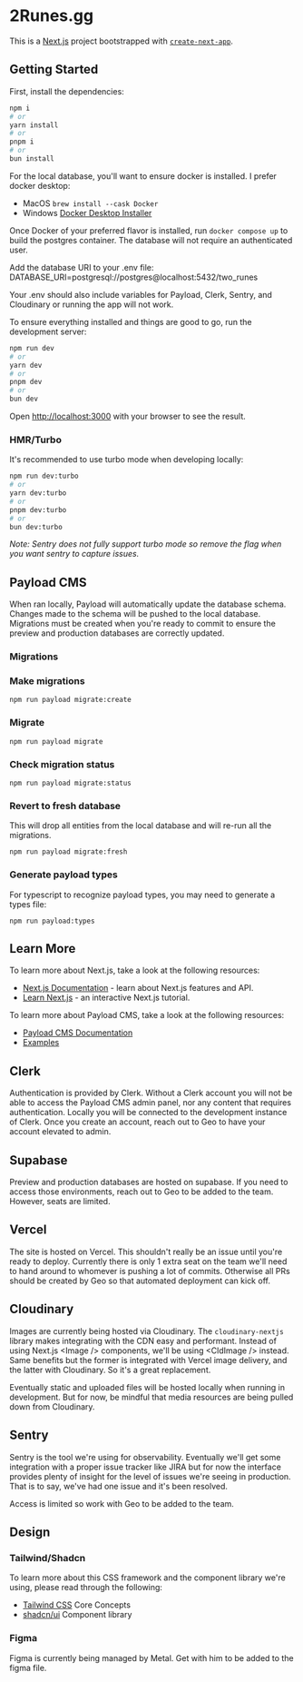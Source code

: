 # 2Runes.gg

This is a [Next.js](https://nextjs.org) project bootstrapped with [`create-next-app`](https://nextjs.org/docs/app/api-reference/cli/create-next-app).

## Getting Started

First, install the dependencies:

```bash
npm i
# or
yarn install
# or
pnpm i
# or
bun install
```

For the local database, you'll want to ensure docker is installed. I prefer docker desktop:

- MacOS `brew install --cask Docker`
- Windows [Docker Desktop Installer](https://docs.docker.com/desktop/setup/install/windows-install/)

Once Docker of your preferred flavor is installed, run `docker compose up` to build the postgres container. The database will not require an authenticated user.

Add the database URI to your .env file: DATABASE_URI=postgresql://postgres@localhost:5432/two_runes

Your .env should also include variables for Payload, Clerk, Sentry, and Cloudinary or running the app will not work.

To ensure everything installed and things are good to go, run the development server:

```bash
npm run dev
# or
yarn dev
# or
pnpm dev
# or
bun dev
```

Open [http://localhost:3000](http://localhost:3000) with your browser to see the result.

### HMR/Turbo

It's recommended to use turbo mode when developing locally:

```bash
npm run dev:turbo
# or
yarn dev:turbo
# or
pnpm dev:turbo
# or
bun dev:turbo
```

_Note: Sentry does not fully support turbo mode so remove the flag when you want sentry to capture issues._

## Payload CMS

When ran locally, Payload will automatically update the database schema. Changes made to the schema will be pushed to the local database. Migrations must be created when you're ready to commit to ensure the preview and production databases are correctly updated.

### Migrations

### Make migrations

`npm run payload migrate:create`

### Migrate

`npm run payload migrate`

### Check migration status

`npm run payload migrate:status`

### Revert to fresh database

This will drop all entities from the local database and will re-run all the migrations.

`npm run payload migrate:fresh`

### Generate payload types

For typescript to recognize payload types, you may need to generate a types file:

`npm run payload:types`

## Learn More

To learn more about Next.js, take a look at the following resources:

- [Next.js Documentation](https://nextjs.org/docs) - learn about Next.js features and API.
- [Learn Next.js](https://nextjs.org/learn) - an interactive Next.js tutorial.

To learn more about Payload CMS, take a look at the following resources:

- [Payload CMS Documentation](https://payloadcms.com/docs/getting-started/what-is-payload)
- [Examples](https://github.com/payloadcms/payload/tree/main/examples)

## Clerk

Authentication is provided by Clerk. Without a Clerk account you will not be able to access the Payload CMS admin panel, nor any content that requires authentication. Locally you will be connected to the development instance of Clerk. Once you create an account, reach out to Geo to have your account elevated to admin.

## Supabase

Preview and production databases are hosted on supabase. If you need to access those environments, reach out to Geo to be added to the team. However, seats are limited.

## Vercel

The site is hosted on Vercel. This shouldn't really be an issue until you're ready to deploy. Currently there is only 1 extra seat on the team we'll need to hand around to whomever is pushing a lot of commits. Otherwise all PRs should be created by Geo so that automated deployment can kick off.

## Cloudinary

Images are currently being hosted via Cloudinary. The `cloudinary-nextjs` library makes integrating with the CDN easy and performant. Instead of using Next.js \<Image /> components, we'll be using \<CldImage /> instead. Same benefits but the former is integrated with Vercel image delivery, and the latter with Cloudinary. So it's a great replacement.

Eventually static and uploaded files will be hosted locally when running in development. But for now, be mindful that media resources are being pulled down from Cloudinary.

## Sentry

Sentry is the tool we're using for observability. Eventually we'll get some integration with a proper issue tracker like JIRA but for now the interface provides plenty of insight for the level of issues we're seeing in production. That is to say, we've had one issue and it's been resolved.

Access is limited so work with Geo to be added to the team.

## Design

### Tailwind/Shadcn

To learn more about this CSS framework and the component library we're using, please read through the following:

- [Tailwind CSS](https://tailwindcss.com/docs/utility-first) Core Concepts
- [shadcn/ui](https://ui.shadcn.com/docs/components/accordion) Component library

### Figma

Figma is currently being managed by Metal. Get with him to be added to the figma file.
